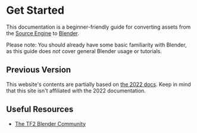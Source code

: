 # Get Started

This documentation is a beginner-friendly guide for converting assets from the [Source Engine](https://en.wikipedia.org/wiki/Source_(game_engine)) to [Blender](https://en.wikipedia.org/wiki/Blender_(software)).

Please note: You should already have some basic familiarity with Blender, as this guide does *not* cover general Blender usage or tutorials.

## Previous Version

This website's contents are partially based on [the 2022 docs](https://source2blender.readthedocs.io/en/latest/). Keep in mind that this site isn't affiliated with the 2022 documentation.

## Useful Resources

- [The TF2 Blender Community](https://discord.gg/ueENX7XUYm)
